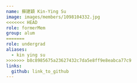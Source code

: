 ```yaml
---
name: 蘇建穎 Kin-Ying Su 
image: images/members/1098104332.jpg 
<<<<<<< HEAD
role: formerMem
group: alum
=======
role: undergrad
aliases:
  - kin ying su
>>>>>>> b8c8985675a23627432c7da5e8ff9e8eabca77c9
links:
  github: link_to_github 
---
```

